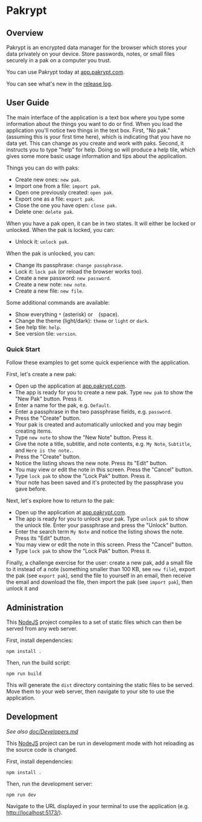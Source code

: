 # Pakrypt

## Overview

Pakrypt is an encrypted data manager for the browser which stores your data privately on your device. Store passwords, notes, or small files securely in a pak on a computer you trust.

You can use Pakrypt today at [app.pakrypt.com](https://app.pakrypt.com/).

You can see what's new in the [release log](./doc/Release.md).

## User Guide

The main interface of the application is a text box where you type some information about the things you want to do or find. When you load the application you'll notice two things in the text box. First, "No pak." (assuming this is your first time here), which is indicating that you have no data yet. This can change as you create and work with paks. Second, it instructs you to type "help" for help. Doing so will produce a help tile, which gives some more basic usage information and tips about the application.

Things you can do with paks:

* Create new ones: `new pak`.
* Import one from a file: `import pak`.
* Open one previously created: `open pak`.
* Export one as a file: `export pak`.
* Close the one you have open: `close pak`.
* Delete one: `delete pak`.

When you have a pak open, it can be in two states. It will either be locked or unlocked. When the pak is locked, you can:

* Unlock it: `unlock pak`.

When the pak is unlocked, you can:

* Change its passphrase: `change passphrase`.
* Lock it: `lock pak` (or reload the browser works too).
* Create a new password: `new password`.
* Create a new note: `new note`.
* Create a new file: `new file`.

Some additional commands are available:

* Show everything `*` (asterisk) or ` ` (space).
* Change the theme (light/dark): `theme` or `light` or `dark`.
* See help tile: `help`.
* See version tile: `version`.

### Quick Start

Follow these examples to get some quick experience with the application.

First, let's create a new pak:

* Open up the application at [app.pakrypt.com](https://app.pakrypt.com/).
* The app is ready for you to create a new pak. Type `new pak` to show the "New Pak" button. Press it.
* Enter a name for the pak, e.g. `Default`.
* Enter a passphrase in the two passphrase fields, e.g. `password`.
* Press the "Create" button.
* Your pak is created and automatically unlocked and you may begin creating items.
* Type `new note` to show the "New Note" button. Press it.
* Give the note a title, subtitle, and note contents, e.g. `My Note`, `Subtitle`, and `Here is the note.`.
* Press the "Create" button.
* Notice the listing shows the new note. Press its "Edit" button.
* You may view or edit the note in this screen. Press the "Cancel" button.
* Type `lock pak` to show the "Lock Pak" button. Press it.
* Your note has been saved and it's protected by the passphrase you gave before.

Next, let's explore how to return to the pak:

* Open up the application at [app.pakrypt.com](https://app.pakrypt.com/).
* The app is ready for you to unlock your pak. Type `unlock pak` to show the unlock tile. Enter your passphrase and press the "Unlock" button.
* Enter the search term `My Note` and notice the listing shows the note. Press its "Edit" button.
* You may view or edit the note in this screen. Press the "Cancel" button.
* Type `lock pak` to show the "Lock Pak" button. Press it.

Finally, a challenge exercise for the user: create a new pak, add a small file to it instead of a note (something smaller than 100 KB, see `new file`), export the pak (see `export pak`), send the file to yourself in an email, then receive the email and download the file, then import the pak (see `import pak`), then unlock it and 

## Administration

This [NodeJS](https://nodejs.org/) project compiles to a set of static files which can then be served from any web server.

First, install dependencies:

```
npm install .
```

Then, run the build script:

```
npm run build
```

This will generate the `dist` directory containing the static files to be served. Move them to your web server, then navigate to your site to use the application.

## Development

*See also [doc/Developers.md](./doc/Developers.md)*

This [NodeJS](https://nodejs.org/) project can be run in development mode with hot reloading as the source code is changed.

First, install dependencies:

```
npm install .
```

Then, run the development server:

```
npm run dev
```

Navigate to the URL displayed in your terminal to use the application (e.g. [http://localhost:5173/](http://localhost:5173/)).
